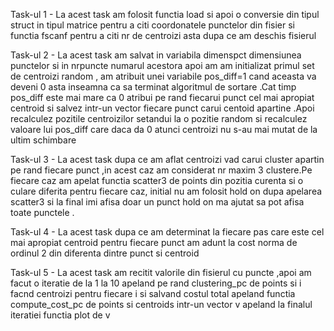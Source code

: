 
Task-ul 1 - La acest task am folosit functia load si apoi o conversie din tipul struct in tipul
			matrice pentru a citi coordonatele punctelor din fisier si functia fscanf pentru a citi nr de centroizi asta dupa ce am deschis fisierul

Task-ul 2 - La acest task am salvat in variabila dimenspct dimensiunea punctelor si in nrpuncte
			numarul acestora apoi am am initializat primul set de centroizi random , am atribuit unei variabile pos_diff=1 cand aceasta va deveni 0 asta inseamna ca sa terminat algoritmul de sortare .Cat timp pos_diff este mai mare ca 0 atribui pe rand fiecarui punct cel mai apropiat centroid si salvez intr-un vector fiecare punct carui centoid apartine .Apoi recalculez pozitile centroizilor setandui la o pozitie random si recalculez valoare lui pos_diff care daca da 0 atunci centroizi nu s-au mai mutat de la ultim schimbare 

Task-ul 3 - La acest task dupa ce am aflat centroizi vad carui cluster apartin pe rand fiecare 
			punct ,in acest caz am considerat nr maxim 3 clustere.Pe fiecare caz am apelat functia scatter3 de points din pozitia curenta si o culare diferita pentru fiecare caz, initial nu am folosit hold on dupa apelarea scatter3 si la final imi afisa doar un punct hold on ma ajutat sa pot afisa toate punctele . 

Task-ul 4 - La acest task dupa ce am determinat la fiecare pas care este cel mai apropiat centroid
			pentru fiecare punct am adunt la cost norma de ordinul 2 din diferenta dintre punct si centroid 

Task-ul 5 - La acest task am recitit valorile din fisierul cu puncte ,apoi am facut o iteratie de
            la 1 la 10 apeland pe rand clustering_pc de points si i facnd centroizi pentru fiecare i si salvand costul total apeland functia compute_cost_pc de points si centroids intr-un vector v apeland la finalul iteratiei functia plot de v

